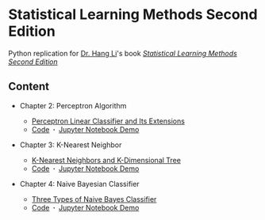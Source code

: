 # Statistical Learning Methods Second Edition
Python replication for [Dr. Hang Li](https://www.hangli-hl.com/index.html)'s book [*Statistical Learning Methods Second Edition*](http://www.tup.tsinghua.edu.cn/booksCenter/book_08132901.html)

## Content
- Chapter 2: Perceptron Algorithm
  - [Perceptron Linear Classifier and Its Extensions](https://arreat.top/perceptron-linear-classifier-and-its-extensions/)
  - [Code](https://github.com/ZijingHu/Statistical-Learning-Methods-python-replication/blob/master/Chapter/Models/Perceptron.py)&ensp;**·**&ensp;[Jupyter Notebook Demo](https://github.com/ZijingHu/Statistical-Learning-Methods-python-replication/blob/master/Chapter/Chapter-2-Perceptron.ipynb)
 
- Chapter 3: K-Nearest Neighbor
  - [K-Nearest Neighbors and K-Dimensional Tree](https://arreat.top/kNN-and-kdtree/)
  - [Code](https://github.com/ZijingHu/Statistical-Learning-Methods-python-replication/blob/master/Chapter/Models/KNearestNeighbor.py)&ensp;**·**&ensp;[Jupyter Notebook Demo](https://github.com/ZijingHu/Statistical-Learning-Methods-python-replication/blob/master/Chapter/Chapter-3-KNN.ipynb)

- Chapter 4: Naive Bayesian Classifier
  - [Three Types of Naive Bayes Classifier](https://arreat.top/naive-bayes/)
  - [Code](https://github.com/ZijingHu/Statistical-Learning-Methods-python-replication/blob/master/Chapter/Models/NaiveBayesianClassifier.py)&ensp;**·**&ensp;[Jupyter Notebook Demo](https://github.com/ZijingHu/Statistical-Learning-Methods-python-replication/blob/master/Chapter/Chapter-4-NaiveBayes.ipynb)